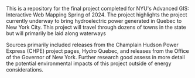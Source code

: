This is a repository for the final project completed for NYU's Advanced GIS: Interactive Web Mapping Spring of 2024. The project highlights the project currently underway to bring hydroelectric power generated in Quebec to New York City. This project will travel through dozens of towns in the state but will primarily be laid along waterways

Sources primarily included releases from the Champlain Hudson Power Express (CHPE) project pages, Hydro Quebec, and releases from the Office of the Governor of New York. Further research good assess in more detail the potential environmental impacts of this project outside of energy considerations.
